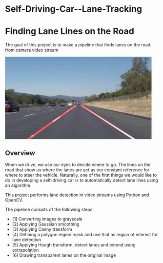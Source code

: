 # Self-Driving-Car--Lane-Tracking

# **Finding Lane Lines on the Road** 

The goal of this project is to make a pipeline that finds lanes on the road from camera video stream

<img src="examples/laneLines_thirdPass.jpg" width="480" alt="Combined Image" />

Overview
---

When we drive, we use our eyes to decide where to go.  The lines on the road that show us where the lanes are act as our constant reference for where to steer the vehicle.  Naturally, one of the first things we would like to do in developing a self-driving car is to automatically detect lane lines using an algorithm.

This project performs lane detection in video streams using Python and OpenCV.

The pipeline consists of the following steps: 
* [1] Converting images to grayscale
* [2] Applying Gaussian smoothing
* [3] Applying Canny transform
* [4] Defining a polygon region mask and use that as region of interest for lane detection
* [5] Applying Hough transform, detect lanes and extend using extrapolation
* [6] Drawing transparent lanes on the original image
